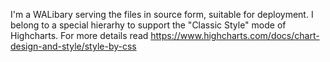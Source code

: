 I'm a WALibary serving the files in source form, suitable for deployment. I belong to a special hierarhy to support the "Classic Style" mode of Highcharts. For more details read https://www.highcharts.com/docs/chart-design-and-style/style-by-css